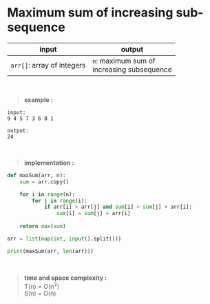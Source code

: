 # Maximum sum of increasing sub-sequence


| input | output |
| --- | --- |
| `arr[]`: array of integers | `n`: maximum sum of <br> increasing subsequence |

<br>

> **example :**

```
input:
9 4 5 7 3 6 8 1

output:
24
```

<br>

> **implementation :**

```python
def maxSum(arr, n):
    sum = arr.copy()

    for i in range(n):
        for j in range(i):
            if arr[i] > arr[j] and sum[i] < sum[j] + arr[i]:
                sum[i] = sum[j] + arr[i]
    
    return max(sum)

arr = list(map(int, input().split()))

print(maxSum(arr, len(arr)))
```

<br>

> **time and space complexity :**
<br> T(n) = O(n<sup>2</sup>)
<br> S(n) = O(n)